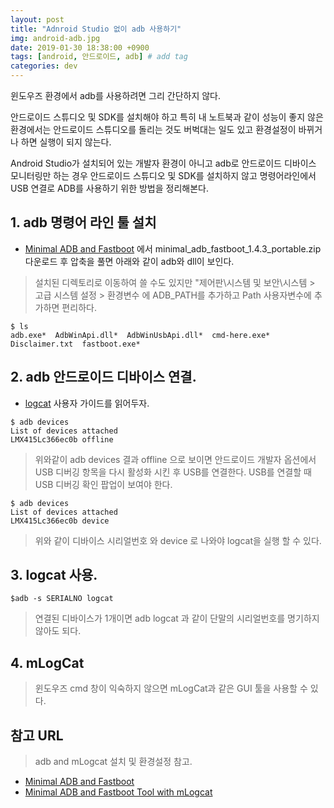 ```yaml
---
layout: post
title: "Adnroid Studio 없이 adb 사용하기"
img: android-adb.jpg
date: 2019-01-30 18:38:00 +0900
tags: [android, 안드로이드, adb] # add tag
categories: dev
---
```


윈도우즈 환경에서 adb를 사용하려면 그리 간단하지 않다. 

안드로이드 스튜디오 및 SDK를 설치해야 하고 특히 내 노트북과 같이 성능이 좋지 않은 환경에서는 안드로이드 스튜디오를 돌리는 것도 버벅대는 일도 있고 환경설정이 바뀌거나 하면 실행이 되지 않는다. 

Android Studio가 설치되어 있는 개발자 환경이 아니고 adb로 안드로이드 디바이스 모니터링만 하는 경우 안드로이드 스튜디오 및 SDK를 설치하지 않고 명령어라인에서 USB 연결로 ADB를 사용하기 위한 방법을 정리해본다. 


## 1. adb 명령어 라인 툴 설치 

-  [Minimal ADB and Fastboot](https://forum.xda-developers.com/showthread.php?t=2317790) 에서 minimal_adb_fastboot_1.4.3_portable.zip 다운로드 후 압축을 풀면 아래와 같이 adb와 dll이 보인다. 

> 설치된 디렉토리로 이동하여 쓸 수도 있지만  "제어판\시스템 및 보안\시스템 > 고급 시스템 설정 > 환경변수 에 ADB_PATH를 추가하고 Path 사용자변수에 추가하면 편리하다.

```
$ ls
adb.exe*  AdbWinApi.dll*  AdbWinUsbApi.dll*  cmd-here.exe*  Disclaimer.txt  fastboot.exe*
```

## 2. adb 안드로이드 디바이스 연결. 

- [logcat](https://developer.android.com/studio/command-line/logcat?hl=ko)  사용자 가이드를 읽어두자. 

```
$ adb devices
List of devices attached
LMX415Lc366ec0b offline
```

> 위와같이 adb devices 결과 offline 으로 보이면 안드로이드 개발자 옵션에서 USB 디버깅 항목을 다시 활성화 시킨 후 USB를 연결한다. 
> USB를 연결할 때 USB 디버깅 확인 팝업이 보여야 한다. 

```
$ adb devices
List of devices attached
LMX415Lc366ec0b device
```

> 위와 같이 디바이스 시리얼번호 와 device 로 나와야 logcat을 실행 할 수 있다. 


## 3. logcat 사용. 

```
$adb -s SERIALNO logcat 
```

> 연결된 디바이스가 1개이면 adb logcat 과 같이 단말의 시리얼번호를 명기하지 않아도 되다. 

## 4. mLogCat

> 윈도우즈 cmd 창이 익숙하지 않으면 mLogCat과 같은 GUI 툴을 사용할 수 있다. 

## 참고 URL 

> adb and mLogcat 설치 및 환경설정 참고. 

- [Minimal ADB and Fastboot](https://forum.xda-developers.com/showthread.php?t=2317790)
- [Minimal ADB and Fastboot Tool with mLogcat](https://www.utest.com/articles/android-log-capture-minimal-adb-and-fastboot-tool-with-mlogcat)  




